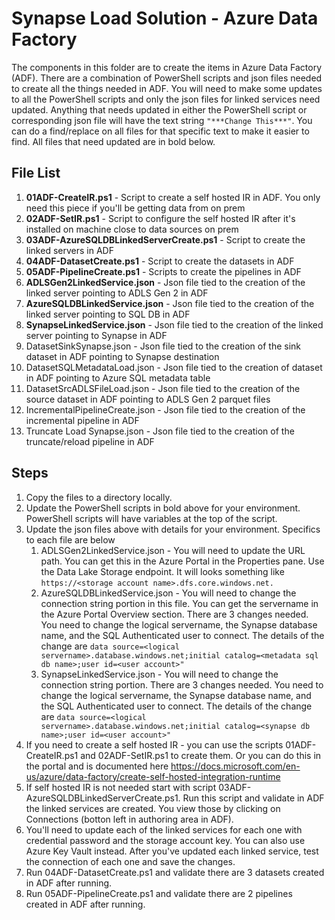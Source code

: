  # Synapse Load Solution - Azure Data Factory
The components in this folder are to create the items in Azure Data Factory (ADF).  There are a combination of PowerShell scripts and json files needed to create all the things needed in ADF.  You will need to make some updates to all the PowerShell scripts and only the json files for linked services need updated.  Anything that needs updated in either the PowerShell script or corresponding json file will have the text string `"***Change This***"`.  You can do a find/replace on all files for that specific text to make it easier to find.  All files that need updated are in bold below.  
	

## File List 
1. **01ADF-CreateIR.ps1** - Script to create a self hosted IR in ADF.  You only need this piece if you'll be getting data from on prem
2. **02ADF-SetIR.ps1** - Script to configure the self hosted IR after it's installed on machine close to data sources on prem 
3. **03ADF-AzureSQLDBLinkedServerCreate.ps1** - Script to create the linked servers in ADF 
4. **04ADF-DatasetCreate.ps1** - Script to create the datasets in ADF 
5. **05ADF-PipelineCreate.ps1** - Scripts to create the pipelines in ADF 
6. **ADLSGen2LinkedService.json** - Json file tied to the creation of the linked server pointing to ADLS Gen 2 in ADF
7. **AzureSQLDBLinkedService.json** - Json file tied to the creation of the linked server pointing to SQL DB in ADF
8. **SynapseLinkedService.json** - Json file tied to the creation of the linked server pointing to Synapse in ADF
9. DatasetSinkSynapse.json - Json file tied to the creation of the sink dataset in ADF pointing to Synapse destination
10. DatasetSQLMetadataLoad.json - Json file tied to the creation of dataset in ADF pointing to Azure SQL metadata table 
11. DatasetSrcADLSFileLoad.json - Json file tied to the creation of the source dataset in ADF pointing to ADLS Gen 2 parquet files
12. IncrementalPipelineCreate.json - Json file tied to the creation of the incremental pipeline in ADF 
13. Truncate Load Synapse.json - Json file tied to the creation of the truncate/reload pipeline in ADF 
	
## Steps
1. Copy the files to a directory locally. 
2. Update the PowerShell scripts in bold above for your environment.  PowerShell scripts will have variables at the top of the script. 
3. Update the json files above with details for your environment.  Specifics to each file are below
	1. ADLSGen2LinkedService.json - You will need to update the URL path.  You can get this in the Azure Portal in the Properties pane.  Use the Data Lake Storage endpoint.  It will looks something like `https://<storage account name>.dfs.core.windows.net.`  
	2. AzureSQLDBLinkedService.json - You will need to change the connection string portion in this file.  You can get the servername in the Azure Portal Overview section.  There are 3 changes needed.  You need to change the logical servername, the Synapse database name, and the SQL Authenticated user to connect.  The details of the change are `data source=<logical servername>.database.windows.net;initial catalog=<metadata sql db name>;user id=<user account>"`
	3. SynapseLinkedService.json - You will need to change the connection string portion.  There are 3 changes needed.  You need to change the logical servername, the Synapse database name, and the SQL Authenticated user to connect.  The details of the change are `data source=<logical servername>.database.windows.net;initial catalog=<synapse db name>;user id=<user account>"`
4. If you need to create a self hosted IR - you can use the scripts 01ADF-CreateIR.ps1 and 02ADF-SetIR.ps1 to create them.  Or you can do this in the portal and is documented here https://docs.microsoft.com/en-us/azure/data-factory/create-self-hosted-integration-runtime
5. If self hosted IR is not needed start with script 03ADF-AzureSQLDBLinkedServerCreate.ps1.  Run this script and validate in ADF the linked services are created.  You view those by clicking on Connections (botton left in authoring area in ADF).  
6. You'll need to update each of the linked services for each one with credential password and the storage account key.  You can also use Azure Key Vault instead.  After you've updated each linked service, test the connection of each one and save the changes.  
7. Run 04ADF-DatasetCreate.ps1 and validate there are 3 datasets created in ADF after running. 
8. Run 05ADF-PipelineCreate.ps1 and validate there are 2 pipelines created in ADF after running. 
